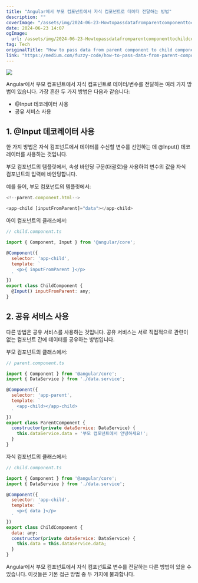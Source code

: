 ```yaml
---
title: "Angular에서 부모 컴포넌트에서 자식 컴포넌트로 데이터 전달하는 방법"
description: ""
coverImage: "/assets/img/2024-06-23-HowtopassdatafromparentcomponenttochildcomponentinAngular_0.png"
date: 2024-06-23 14:07
ogImage: 
  url: /assets/img/2024-06-23-HowtopassdatafromparentcomponenttochildcomponentinAngular_0.png
tag: Tech
originalTitle: "How to pass data from parent component to child component in Angular"
link: "https://medium.com/fuzzy-code/how-to-pass-data-from-parent-component-to-child-component-in-angular-737ec17ecfd7"
---
```



<img src="/assets/img/2024-06-23-HowtopassdatafromparentcomponenttochildcomponentinAngular_0.png" />

Angular에서 부모 컴포넌트에서 자식 컴포넌트로 데이터/변수를 전달하는 여러 가지 방법이 있습니다. 가장 흔한 두 가지 방법은 다음과 같습니다:

- @Input 데코레이터 사용
- 공유 서비스 사용

## 1. @Input 데코레이터 사용

<div class="content-ad"></div>

한 가지 방법은 자식 컴포넌트에서 데이터를 수신할 변수를 선언하는 데 @Input() 데코레이터를 사용하는 것입니다.

부모 컴포넌트의 템플릿에서, 속성 바인딩 구문(대괄호)을 사용하여 변수의 값을 자식 컴포넌트의 입력에 바인딩합니다.

예를 들어, 부모 컴포넌트의 템플릿에서:

```js
<!--parent.component.html-->

<app-child [inputFromParent]="data"></app-child>
```

<div class="content-ad"></div>

아이 컴포넌트의 클래스에서:

```js
// child.component.ts

import { Component, Input } from '@angular/core';

@Component({
  selector: 'app-child',
  template: `
    <p>{ inputFromParent }</p>
  `
})
export class ChildComponent {
  @Input() inputFromParent: any;
}
```

## 2. 공유 서비스 사용

다른 방법은 공유 서비스를 사용하는 것입니다. 공유 서비스는 서로 직접적으로 관련이 없는 컴포넌트 간에 데이터를 공유하는 방법입니다.

<div class="content-ad"></div>

부모 컴포넌트의 클래스에서:

```js
// parent.component.ts

import { Component } from '@angular/core';
import { DataService } from './data.service';

@Component({
  selector: 'app-parent',
  template: `
    <app-child></app-child>
  `
})
export class ParentComponent {
  constructor(private dataService: DataService) {
    this.dataService.data = '부모 컴포넌트에서 안녕하세요!';
  }
}
```

자식 컴포넌트의 클래스에서:

```js
// child.component.ts

import { Component } from '@angular/core';
import { DataService } from './data.service';

@Component({
  selector: 'app-child',
  template: `
    <p>{ data }</p>
  `
})
export class ChildComponent {
  data: any;
  constructor(private dataService: DataService) {
    this.data = this.dataService.data;
  }
}
```

<div class="content-ad"></div>

Angular에서 부모 컴포넌트에서 자식 컴포넌트로 변수를 전달하는 다른 방법이 있을 수 있습니다. 이것들은 기본 접근 방법 중 두 가지에 불과합니다.
